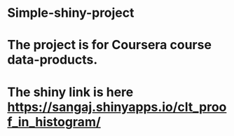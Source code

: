 # Simple-shiny-project
# The project is for Coursera course data-products.
# The shiny link is here https://sangaj.shinyapps.io/clt_proof_in_histogram/
